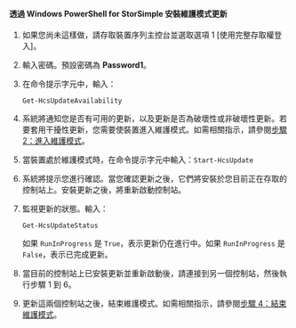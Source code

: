 
#### 透過 Windows PowerShell for StorSimple 安裝維護模式更新

1. 如果您尚未這樣做，請存取裝置序列主控台並選取選項 1 [使用完整存取權登入]。 

2. 輸入密碼。預設密碼為 **Password1**。

3. 在命令提示字元中，輸入：

     `Get-HcsUpdateAvailability`
    
4. 系統將通知您是否有可用的更新，以及更新是否為破壞性或非破壞性更新。若要套用干擾性更新，您需要使裝置進入維護模式。如需相關指示，請參閱[步驟 2：進入維護模式](storsimple-update-device.md#step2)。

5. 當裝置處於維護模式時，在命令提示字元中輸入：`Start-HcsUpdate`

6. 系統將提示您進行確認。當您確認更新之後，它們將安裝於您目前正在存取的控制站上。安裝更新之後，將重新啟動控制站。

7. 監視更新的狀態。輸入：

	`Get-HcsUpdateStatus`
	
	如果 `RunInProgress` 是 `True`，表示更新仍在進行中。如果 `RunInProgress` 是 `False`，表示已完成更新。

7. 當目前的控制站上已安裝更新並重新啟動後，請連接到另一個控制站，然後執行步驟 1 到 6。

8. 更新這兩個控制站之後，結束維護模式。如需相關指示，請參閱[步驟 4：結束維護模式](storsimple-update-device.md#step4)。

<!---HONumber=August15_HO8-->
